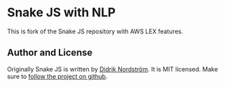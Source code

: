 Snake JS with NLP
========
This is fork of the Snake JS repository with AWS LEX features.


Author and License
-----------
Originally Snake JS is written by [Didrik Nordström][2]. It is MIT licensed. Make sure to [follow the project on github][3].

[1]: http://en.wikipedia.org/wiki/Snake_(video_game)
[2]: http://betamos.se/
[3]: http://github.com/betamos/Snake-JS
[4]: http://betamos.se/bloggen/spela-snake-med-html5
